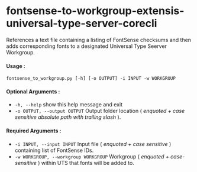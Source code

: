 # fontsense-to-workgroup-extensis-universal-type-server-corecli
References a text file containing a listing of FontSense checksums and then adds corresponding fonts to a designated Universal Type Seerver Workgroup.

#### Usage :
`fontsense_to_workgroup.py [-h] [-o OUTPUT] -i INPUT -w WORKGROUP`

#### Optional Arguments :
* `-h, --help`            show this help message and exit
* `-o OUTPUT, --output OUTPUT`
Output folder location ( _enquoted + case sensitive absolute path with trailing slash_ ).

#### Required Arguments :
* `-i INPUT, --input INPUT`
Input file ( _enquoted + case sensitive_ ) containing list of FontSense IDs.
* `-w WORKGROUP, --workgroup WORKGROUP`
Workgroup ( _enquoted + case-sensitive_ ) within UTS that fonts will be added to.
